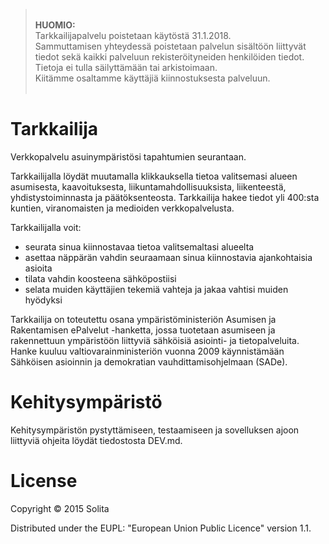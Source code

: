 
> <br/>
> <b>HUOMIO:</b><br/>
> Tarkkailijapalvelu poistetaan käytöstä 31.1.2018.<br/>
> Sammuttamisen yhteydessä poistetaan palvelun sisältöön liittyvät tiedot sekä kaikki palveluun rekisteröityneiden henkilöiden tiedot. Tietoja ei tulla säilyttämään tai arkistoimaan.<br/>
> Kiitämme osaltamme käyttäjiä kiinnostuksesta palveluun. <br/><br/>

# Tarkkailija

Verkkopalvelu asuinympäristösi tapahtumien seurantaan.

Tarkkailijalla löydät muutamalla klikkauksella tietoa valitsemasi alueen asumisesta, kaavoituksesta, liikuntamahdollisuuksista, liikenteestä, yhdistystoiminnasta ja päätöksenteosta. Tarkkailija hakee tiedot yli 400:sta kuntien, viranomaisten ja medioiden verkkopalvelusta.

Tarkkailijalla voit:

* seurata sinua kiinnostavaa tietoa valitsemaltasi alueelta
* asettaa näppärän vahdin seuraamaan sinua kiinnostavia ajankohtaisia asioita
* tilata vahdin koosteena sähköpostiisi
* selata muiden käyttäjien tekemiä vahteja ja jakaa vahtisi muiden hyödyksi

Tarkkailija on toteutettu osana ympäristöministeriön Asumisen ja Rakentamisen ePalvelut -hanketta, jossa tuotetaan asumiseen ja rakennettuun ympäristöön liittyviä sähköisiä asiointi- ja tietopalveluita. Hanke kuuluu valtiovarainministeriön vuonna 2009 käynnistämään Sähköisen asioinnin ja demokratian vauhdittamisohjelmaan (SADe).

# Kehitysympäristö

Kehitysympäristön pystyttämiseen, testaamiseen ja sovelluksen ajoon liittyviä ohjeita löydät tiedostosta DEV.md.

# License

Copyright © 2015 Solita

Distributed under the EUPL: "European Union Public Licence" version 1.1.
